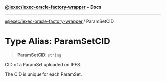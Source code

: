 [**@iexec/iexec-oracle-factory-wrapper**](../README.md) • **Docs**

***

[@iexec/iexec-oracle-factory-wrapper](../globals.md) / ParamSetCID

# Type Alias: ParamSetCID

> **ParamSetCID**: `string`

CID of a ParamSet uploaded on IPFS.

The CID is unique for each ParamSet.
